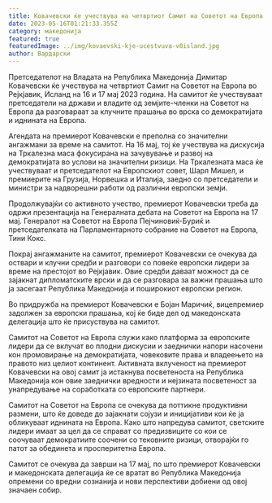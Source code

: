 ```yaml
---
title: Ковачевски ќе учествува на четвртиот Самит на Советот на Европа во Исланд
date: 2023-05-16T01:21:33.355Z
category: македонија
featured: true
featuredImage: ../img/kovaevski-kje-ucestvuva-v0island.jpg
author: Вардарски
---
```

Претседателот на Владата на Република Македонија Димитар Ковачевски ќе учествува на четвртиот Самит на Советот на Европа во Рејкјавик, Исланд на 16 и 17 мај 2023 година. На самитот ќе учествуваат претседатели на држави и владите од земјите-членки на Советот на Европа да разговараат за клучните прашања во врска со демократијата и иднината на Европа.

Агендата на премиерот Ковачевски е преполна со значителни ангажмани за време на самитот. На 16 мај, тој ќе учествува на дискусија на Тркалезна маса фокусирана на зачувување и развој на демократијата во услови на значителни ризици. На Тркалезната маса ќе учествуваат и претседателот на Европскиот совет, Шарл Мишел, и премиерите на Грузија, Норвешка и Италија, заедно со претседатели и министри за надворешни работи од различни европски земји.

Продолжувајќи со активното учество, премиерот Ковачевски треба да одржи презентација на Генералната дебата на Советот на Европа на 17 мај. Генералот на Советот на Европа Пејчиновиќ-Буриќ и претседателката на Парламентарното собрание на Советот на Европа, Тини Кокс.

Покрај ангажманите на самитот, премиерот Ковачевски се очекува да оствари и клучни средби и разговори со повеќе европски лидери за време на престојот во Рејкјавик. Овие средби даваат можност да се зајакнат дипломатските врски и да се разговара за важни прашања што ја засегаат Република Македонија и поширокиот европски регион.

Во придружба на премиерот Ковачевски е Бојан Маричиќ, вицепремиер задолжен за европски прашања, кој ќе биде дел од македонската делегација што ќе присуствува на самитот.

Самитот на Советот на Европа служи како платформа за европските лидери да се вклучат во плодни дискусии и заеднички напори насочени кон промовирање на демократијата, човековите права и владеењето на правото низ целиот континент. Активната вклученост на премиерот Ковачевски на овој самит ја истакнува посветеноста на Република Македонија кон овие заеднички вредности и нејзината посветеност за унапредување на соработката со европските партнери.

Самитот на Советот на Европа се очекува да поттикне продуктивни размени, што ќе доведе до зајакнати сојузи и иницијативи кои ќе ја обликуваат иднината на Европа. Како што напредува самитот, светските лидери имаат за цел да се справат со предизвиците со кои се соочуваат демократиите соочени со тековните ризици, отворајќи го патот за обединета и просперитетна Европа.

Самитот се очекува да заврши на 17 мај, по што премиерот Ковачевски и македонската делегација ќе се вратат во Република Македонија опремени со вредни сознанија и нови перспективи добиени од овој значаен собир.